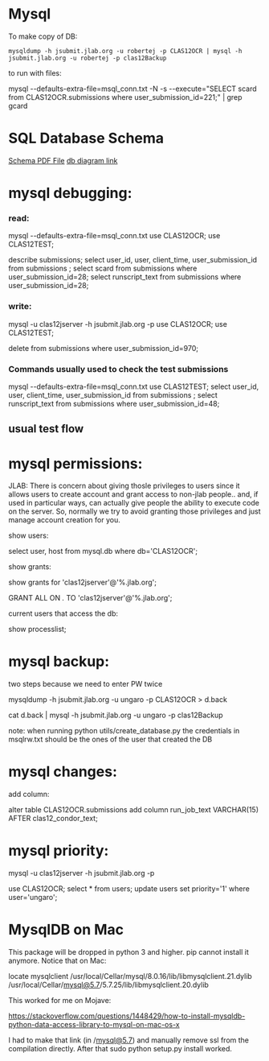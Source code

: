 # Mysql 

To make copy of DB:

`mysqldump -h jsubmit.jlab.org -u robertej -p CLAS12OCR | mysql -h jsubmit.jlab.org -u robertej -p clas12Backup`

to run with files:

mysql --defaults-extra-file=msql_conn.txt -N -s --execute="SELECT scard from CLAS12OCR.submissions where user_submission_id=221;" | grep gcard


# SQL Database Schema

[Schema PDF File](CLAS12_Simulations_DB.pdf)
[db diagram link](https://dbdiagram.io/d/5c9b829bf7c5bb70c72f6c34)


# mysql debugging:

### read:

mysql --defaults-extra-file=msql_conn.txt
use CLAS12OCR;
use CLAS12TEST;

describe submissions;
select user_id, user, client_time, user_submission_id from submissions ;
select scard from submissions where user_submission_id=28;
select runscript_text from submissions where user_submission_id=28;

### write:

mysql -u clas12jserver -h jsubmit.jlab.org -p
use CLAS12OCR;
use CLAS12TEST;

 delete from submissions where user_submission_id=970;
 
 
 ### Commands usually used to check the test submissions
 mysql --defaults-extra-file=msql_conn.txt
 use CLAS12TEST;
 select user_id, user, client_time, user_submission_id from submissions ;
 select runscript_text from submissions where user_submission_id=48;

 
 
 
 ## usual test flow
 
 # mysql permissions:

JLAB:
There is concern about giving thosle privileges to users since it allows users to create account and grant access to non-jlab people.. and, if used in particular ways, can actually give people the ability to execute code on the server. 
So, normally we try to avoid granting those privileges and just manage account creation for you. 

show users:

select user, host from mysql.db where db='CLAS12OCR';

show grants:

show grants for 'clas12jserver'@'%.jlab.org';

GRANT ALL ON *.* TO 'clas12jserver'@'%.jlab.org';

current users that access the db: 
 
 show processlist;



# mysql backup:

two steps because we need to enter PW twice

mysqldump -h jsubmit.jlab.org -u ungaro -p CLAS12OCR > d.back

cat d.back | mysql -h jsubmit.jlab.org -u ungaro -p clas12Backup

note: when running python utils/create_database.py the credentials in msqlrw.txt should be the ones of the user that created the DB



# mysql changes:

add column:

alter table CLAS12OCR.submissions add column run_job_text VARCHAR(15) AFTER clas12_condor_text;



# mysql priority:

mysql -u clas12jserver -h jsubmit.jlab.org -p

 use CLAS12OCR;
 select * from users;
 update users set priority='1' where user='ungaro';


# MysqlDB on Mac

This package will be dropped in python 3 and higher.
pip cannot install it anymore.
Notice that on Mac:

locate mysqlclient
/usr/local/Cellar/mysql/8.0.16/lib/libmysqlclient.21.dylib
/usr/local/Cellar/mysql@5.7/5.7.25/lib/libmysqlclient.20.dylib


This worked for me on Mojave: 

https://stackoverflow.com/questions/1448429/how-to-install-mysqldb-python-data-access-library-to-mysql-on-mac-os-x


I had to make that link (in /mysql@5.7) and manually remove ssl from the compilation directly. After that sudo python setup.py install worked.


